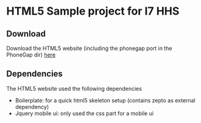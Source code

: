 HTML5 Sample project for I7 HHS
=========

Download
--------
  
Download the HTML5 website (including the phonegap port in the PhoneGap dir) [here](https://github.com/abduegal/html5-sample/archive/master.zip)  

Dependencies
--------
  
The HTML5 website used the following dependencies  
*  Boilerplate: for a quick html5 skeleton setup (contains zepto as external dependency)  
*  Jquery mobile ui: only used the css part for a mobile ui
